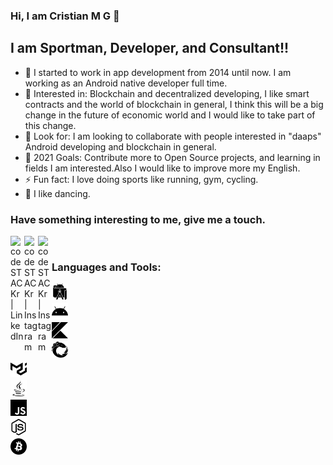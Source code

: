 ### Hi, I am Cristian M G 👋

## I am Sportman, Developer, and Consultant!!

- :beginner: I started to work in app development from 2014 until now. I am working as an Android native developer full time.
- 🌱 Interested in: Blockchain and decentralized developing, I like smart contracts and the world of blockchain in general, I think this will be a big change in the future of economic world and I would like to take part of this change.
- 👯 Look for: I am looking to collaborate with people interested in "daaps" Android developing and blockchain in general.
- 🥅 2021 Goals: Contribute more to Open Source projects, and learning in fields I am interested.Also I would like to improve more my English.
- ⚡ Fun fact: I love doing sports like running, gym, cycling.
- :dancer: I like dancing.

### Have something interesting to me, give me a touch.

[<img align="left" alt="codeSTACKr | LinkedIn" width="22px" src="https://cdn.jsdelivr.net/npm/simple-icons@v3/icons/linkedin.svg" />](https://www.linkedin.com/in/cristian-mg/)
[<img align="left" alt="codeSTACKr | Instagram" width="22px" src="https://cdn.jsdelivr.net/npm/simple-icons@v3/icons/instagram.svg" />](https://www.instagram.com/cristian.menarguez/)
[<img align="left" alt="codeSTACKr | Instagram" width="22px" src="https://cdn.jsdelivr.net/npm/simple-icons@3.13.0/icons/discord.svg" />](https://discordapp.com/users/CristianMG#6028)
<br />

### Languages and Tools:

[<img align="left" alt="Android studio" width="26px" src="./icons/androidstudio.svg"/>](AndroidStudio)
<br />

[<img align="left" alt="Android" width="26px" src="./icons/android.svg" />](Android)
<br />

[<img align="left" alt="Kotlin" width="26px" src="./icons/kotlin.svg" />](Kotlin)
<br />

[<img align="left" alt="Reactivex" width="26px" src="./icons/reactivex.svg" />](Reactivex)
<br />

[<img align="left" alt="Material UI" width="26px" src="./icons/materialui.svg" />](MaterialUi)
<br />

[<img align="left" alt="Java" width="26px" src="./icons/java.svg" />](Java)
<br />

[<img align="left" alt="Javascript" width="26px" src="./icons/javascript.svg" />](Javascript)
<br />

[<img align="left" alt="Node" width="26px" src="./icons/nodedotjs.svg" />](Node)
<br />

[<img align="left" alt="Node" width="26px" src="./icons/bitcoin.svg" />](Bitcoin)
